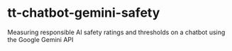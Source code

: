 # tt-chatbot-gemini-safety
Measuring responsible AI safety ratings and thresholds on a chatbot using the Google Gemini API 
